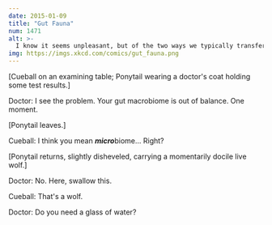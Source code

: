 ```yaml
---
date: 2015-01-09
title: "Gut Fauna"
num: 1471
alt: >-
  I know it seems unpleasant, but of the two ways we typically transfer them, I promise this is the one you want.
img: https://imgs.xkcd.com/comics/gut_fauna.png
---
```

[Cueball on an examining table; Ponytail wearing a doctor's coat holding some test results.]

Doctor: I see the problem. Your gut macrobiome is out of balance. One moment.

[Ponytail leaves.]

Cueball: I think you mean ***micro***biome... Right?

[Ponytail returns, slightly disheveled, carrying a momentarily docile live wolf.]

Doctor: No. Here, swallow this.

Cueball: That's a wolf.

Doctor: Do you need a glass of water?